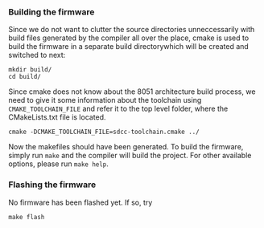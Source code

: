 ### Building the firmware

Since we do not want to clutter the source directories unneccessarily with build files generated by the compiler all over the place, cmake is used to build the firmware in a separate build directorywhich will be created and switched to next:

```
mkdir build/
cd build/
```

Since cmake does not know about the 8051 architecture build process, we need to give it some information about the toolchain using `CMAKE_TOOLCHAIN_FILE` and refer it to the top level folder, where the CMakeLists.txt file is located. 

```
cmake -DCMAKE_TOOLCHAIN_FILE=sdcc-toolchain.cmake ../
```

Now the makefiles should have been generated. To build the firmware, simply run `make` and the compiler will build the project. For other available options, please run `make help`.


### Flashing the firmware


No firmware has been flashed yet. If so, try

```
make flash
```
